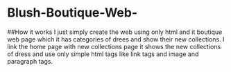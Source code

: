 # Blush-Boutique-Web-
##How it works
I just simply create the web using only html and it  boutique web page which it has categories of drees and show their new collections. I link the home page with new collections page it shows the new collections of dress and use only simple html tags like link tags and image and paragraph tags.

